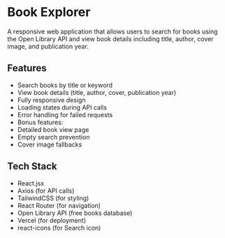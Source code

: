 # Book Explorer

A responsive web application that allows users to search for books using the Open Library API and view book details including title, author, cover image, and publication year.

##  Features

-  Search books by title or keyword
-  View book details (title, author, cover, publication year)
-  Fully responsive design
-  Loading states during API calls
-  Error handling for failed requests
-  Bonus features:
  - Detailed book view page
  - Empty search prevention
  - Cover image fallbacks

##  Tech Stack

- React.jsx
- Axios (for API calls)
- TailwindCSS (for styling)
- React Router (for navigation)
- Open Library API (free books database)
- Vercel (for deployment)
- react-icons (for Search icon)

